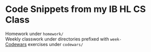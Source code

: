 # Code Snippets from my IB HL CS Class

Homework under `homework/`  
Weekly classwork under directories prefixed with `week-`  
[Codewars](https://www.codewars.com/) exercises under `codewars/`  
